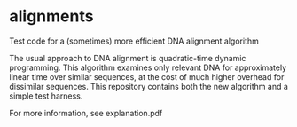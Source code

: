 alignments
==========

Test code for a (sometimes) more efficient DNA alignment algorithm

The usual approach to DNA alignment is quadratic-time dynamic programming.  This algorithm examines only relevant DNA for approximately linear time over similar sequences, at the cost of much higher overhead for dissimilar sequences.  This repository contains both the new algorithm and a simple test harness.

For more information, see explanation.pdf
